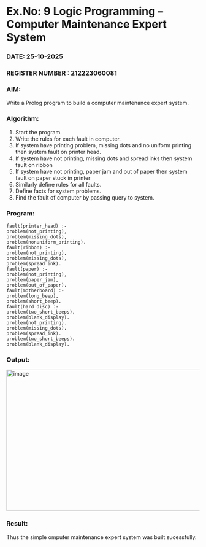 # Ex.No: 9 Logic Programming – Computer Maintenance Expert System
### DATE: 25-10-2025
### REGISTER NUMBER : 212223060081
### AIM:
Write a Prolog program to build a computer maintenance expert system.
### Algorithm:
1. Start the program.
2. Write the rules for each fault in computer.
3. If system have printing problem, missing dots and no uniform printing then system fault on printer head.
4. If system have not printing, missing dots and spread inks then system fault on ribbon
5. If system have not printing, paper jam and out of paper then system fault on paper stuck in printer
6. Similarly define rules for all faults.
7. Define facts for system problems.
8. Find the fault of computer by passing query to system.

### Program:
```
fault(printer_head) :-
problem(not_printing),
problem(missing_dots),
problem(nonuniform_printing).
fault(ribbon) :-
problem(not_printing),
problem(missing_dots),
problem(spread_ink).
fault(paper) :-
problem(not_printing),
problem(paper_jam),
problem(out_of_paper).
fault(motherboard) :-
problem(long_beep),
problem(short_beep).
fault(hard_disc) :-
problem(two_short_beeps),
problem(blank_display).
problem(not_printing).
problem(missing_dots).
problem(spread_ink).
problem(two_short_beeps).
problem(blank_display).
```










### Output:

<img width="931" height="368" alt="image" src="https://github.com/user-attachments/assets/84e303d5-0af1-448e-b62a-d5a03061572d" />


### Result:
Thus the simple omputer maintenance expert system was built sucessfully.
